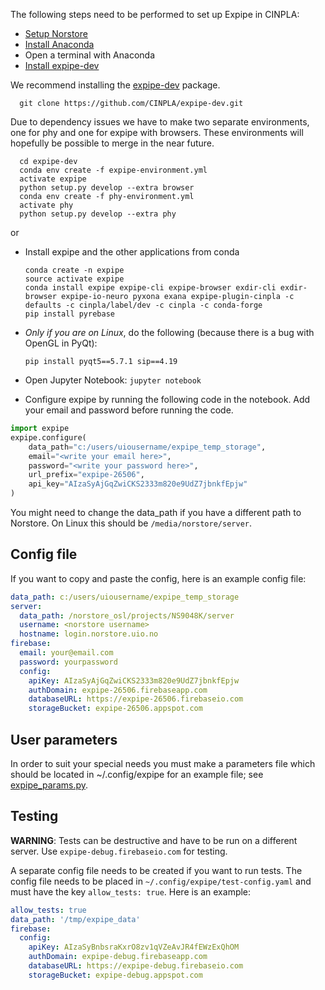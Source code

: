The following steps need to be performed to set up Expipe in CINPLA:

- [Setup Norstore](CINPLA_setup_Norstore)
- [Install Anaconda](https://www.continuum.io/downloads)
- Open a terminal with Anaconda
- [Install expipe-dev](https://github.com/CINPLA/expipe-dev)

We recommend installing the [expipe-dev](https://github.com/CINPLA/expipe-dev) package.

```
  git clone https://github.com/CINPLA/expipe-dev.git
```
Due to dependency issues we have to make two separate environments, one for
phy and one for expipe with browsers. These environments will hopefully
be possible to merge in the near future.

```
  cd expipe-dev
  conda env create -f expipe-environment.yml
  activate expipe
  python setup.py develop --extra browser
  conda env create -f phy-environment.yml
  activate phy
  python setup.py develop --extra phy
```

or

- Install expipe and the other applications from conda

    ```
    conda create -n expipe
    source activate expipe
    conda install expipe expipe-cli expipe-browser exdir-cli exdir-browser expipe-io-neuro pyxona exana expipe-plugin-cinpla -c defaults -c cinpla/label/dev -c cinpla -c conda-forge
    pip install pyrebase
    ```

- *Only if you are on Linux*, do the following (because there is a bug with OpenGL in PyQt):

    ```
    pip install pyqt5==5.7.1 sip==4.19
    ```

- Open Jupyter Notebook: `jupyter notebook`
- Configure expipe by running the following code in the notebook. Add your email and password before running the code.

```python
import expipe
expipe.configure(
    data_path="c:/users/uiousername/expipe_temp_storage",
    email="<write your email here>",
    password="<write your password here>",
    url_prefix="expipe-26506",
    api_key="AIzaSyAjGqZwiCKS2333m820e9UdZ7jbnkfEpjw"
)
```
You might need to change the data_path if you have a different path to Norstore. On Linux this should be `/media/norstore/server`.

## Config file ##

If you want to copy and paste the config, here is an example config file:

```yaml
data_path: c:/users/uiousername/expipe_temp_storage
server:
  data_path: /norstore_osl/projects/NS9048K/server
  username: <norstore username>
  hostname: login.norstore.uio.no
firebase:
  email: your@email.com
  password: yourpassword
  config:
    apiKey: AIzaSyAjGqZwiCKS2333m820e9UdZ7jbnkfEpjw
    authDomain: expipe-26506.firebaseapp.com
    databaseURL: https://expipe-26506.firebaseio.com
    storageBucket: expipe-26506.appspot.com
```

## User parameters ##

In order to suit your special needs you must make a parameters file which should be located in ~/.config/expipe for an example file; see [expipe_params.py](https://github.com/CINPLA/expipe-plugin-cinpla/blob/master/utils/expipe_params.py).

## Testing ##

**WARNING**: Tests can be destructive and have to be run on a different server. Use `expipe-debug.firebaseio.com` for testing.

A separate config file needs to be created if you want to run tests. The config file needs to be placed in `~/.config/expipe/test-config.yaml` and must have the key `allow_tests: true`. Here is an example:

```yaml
allow_tests: true
data_path: '/tmp/expipe_data'
firebase:
  config:
    apiKey: AIzaSyBnbsraKxrO8zv1qVZeAvJR4fEWzExQhOM
    authDomain: expipe-debug.firebaseapp.com
    databaseURL: https://expipe-debug.firebaseio.com
    storageBucket: expipe-debug.appspot.com
```
